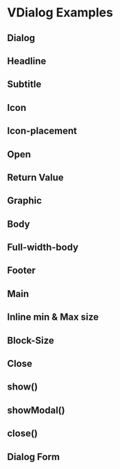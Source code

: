 # VDialog Examples

## Dialog
<code-tab>
<template #example>
<DialogExample />
</template>
<template #code>

```vue
<!--@include: ./components/dialog/DialogExample.vue -->
```
</template>
</code-tab>

## Headline
<code-tab>
<template #example>
<HeadlineExample />
</template>
<template #code>

```vue
<!--@include: ./components/dialog/HeadlineExample.vue -->
```
</template>
</code-tab>

## Subtitle
<code-tab>
<template #example>
<SubtitleExample />
</template>
<template #code>

```vue
<!--@include: ./components/dialog/SubtitleExample.vue -->
```
</template>
</code-tab>

## Icon
<code-tab>
<template #example>
<IconExample />
</template>
<template #code>

```vue
<!--@include: ./components/dialog/IconExample.vue -->
```
</template>
</code-tab>

## Icon-placement
<code-tab>
<template #example>
<IconPlacementExample />
</template>
<template #code>

```vue
<!--@include: ./components/dialog/IconPlacementExample.vue -->
```
</template>
</code-tab>

## Open
<code-tab>
<template #example>
<OpenExample />
</template>
<template #code>

```vue
<!--@include: ./components/dialog/OpenExample.vue -->
```
</template>
</code-tab>

## Return Value
<code-tab>
<template #example>
<ReturnValueExample />
</template>
<template #code>

```vue
<!--@include: ./components/dialog/ReturnValueExample.vue -->
```
</template>
</code-tab>

## Graphic
<code-tab>
<template #example>
<GraphicExample />
</template>
<template #code>

```vue
<!--@include: ./components/dialog/GraphicExample.vue -->
```
</template>
</code-tab>

## Body
<code-tab>
<template #example>
<BodyExample />
</template>
<template #code>

```vue
<!--@include: ./components/dialog/BodyExample.vue -->
```
</template>
</code-tab>

## Full-width-body
<code-tab>
<template #example>
<FullWidthBodyExample />
</template>
<template #code>

```vue
<!--@include: ./components/dialog/FullWidthBodyExample.vue -->
```
</template>
</code-tab>

## Footer
<code-tab>
<template #example>
<FooterExample />
</template>
<template #code>

```vue
<!--@include: ./components/dialog/FooterExample.vue -->
```
</template>
</code-tab>

## Main
<code-tab>
<template #example>
<MainExample />
</template>
<template #code>

```vue
<!--@include: ./components/dialog/MainExample.vue -->
```
</template>
</code-tab>

## Inline min & Max size
<code-tab>
<template #example>
<InlineMinMaxSizeExample />
</template>
<template #code>

```vue
<!--@include: ./components/dialog/InlineMinMaxSizeExample.vue -->
```
</template>
</code-tab>

## Block-Size
<code-tab>
<template #example>
<BlockSizeExample />
</template>
<template #code>

```vue
<!--@include: ./components/dialog/BlockSizeExample.vue -->
```
</template>
</code-tab>

## Close
<code-tab>
<template #example>
<CloseEventExample />
</template>
<template #code>

```vue
<!--@include: ./components/dialog/CloseEventExample.vue -->
```
</template>
</code-tab>

## show()
<code-tab>
<template #example>
<ShowExample />
</template>
<template #code>

```vue
<!--@include: ./components/dialog/ShowExample.vue -->
```
</template>
</code-tab>

## showModal()
<code-tab>
<template #example>
<ShowModalExample />
</template>
<template #code>

```vue
<!--@include: ./components/dialog/ShowModalExample.vue -->
```
</template>
</code-tab>

## close()
<code-tab>
<template #example>
<CloseExample />
</template>
<template #code>

```vue
<!--@include: ./components/dialog/CloseExample.vue -->
```
</template>
</code-tab>

## Dialog Form
<code-tab>
<template #example>
<DialogFormExample />
</template>
<template #code>

```vue
<!--@include: ./components/dialog/DialogFormExample.vue -->
```
</template>
</code-tab>

<script setup lang="ts">
import CodeTab from '../custom/CodeTab.vue';
import { defineClientComponent } from 'vitepress';

const DialogExample = defineClientComponent(() =>  import('./components/dialog/DialogExample.vue'));
const HeadlineExample = defineClientComponent(() =>  import('./components/dialog/HeadlineExample.vue'));
const SubtitleExample = defineClientComponent(() =>  import('./components/dialog/SubtitleExample.vue'));
const IconExample = defineClientComponent(() =>  import('./components/dialog/IconExample.vue'));
const IconPlacementExample = defineClientComponent(() =>  import('./components/dialog/IconPlacementExample.vue'));
const OpenExample = defineClientComponent(() =>  import('./components/dialog/OpenExample.vue'));
const ReturnValueExample = defineClientComponent(() =>  import('./components/dialog/ReturnValueExample.vue'));
const GraphicExample = defineClientComponent(() =>  import('./components/dialog/GraphicExample.vue'));
const BodyExample = defineClientComponent(() =>  import('./components/dialog/BodyExample.vue'));
const FullWidthBodyExample = defineClientComponent(() =>  import('./components/dialog/FullWidthBodyExample.vue'));
const FooterExample = defineClientComponent(() =>  import('./components/dialog/FooterExample.vue'));
const MainExample = defineClientComponent(() =>  import('./components/dialog/MainExample.vue'));
const InlineMinMaxSizeExample = defineClientComponent(() =>  import('./components/dialog/InlineMinMaxSizeExample.vue'));
const BlockSizeExample = defineClientComponent(() =>  import('./components/dialog/BlockSizeExample.vue'));
const CloseEventExample = defineClientComponent(() =>  import('./components/dialog/CloseEventExample.vue'));
const ShowExample = defineClientComponent(() =>  import('./components/dialog/ShowExample.vue'));
const ShowModalExample = defineClientComponent(() =>  import('./components/dialog/ShowModalExample.vue'));
const CloseExample = defineClientComponent(() =>  import('./components/dialog/CloseExample.vue'));
const DialogFormExample = defineClientComponent(() =>  import('./components/dialog/DialogFormExample.vue'));
</script>
